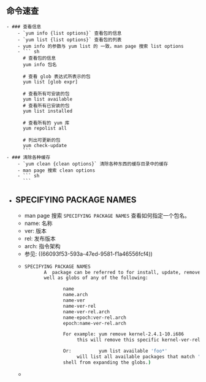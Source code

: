 ## 命令速查
	- ### 查看信息
		- `yum info {list options}` 查看包的信息
		- `yum list {list options}` 查看包的列表
		- yum info 的参数与 yum list 的 一致，man page 搜索 list options
		- ``` sh
		  # 查看包的信息
		  yum info 包名
		  
		  # 查看 glob 表达式所表示的包
		  yum list [glob expr]
		  
		  # 查看所有可安装的包
		  yum list available
		  # 查看所有已安装的包
		  yum list installed
		  
		  # 查看所有的 yum 库
		  yum repolist all
		  
		  # 列出可更新的包
		  yum check-update
		  ```
	- ### 清除各种缓存
		- `yum clean {clean options}` 清除各种东西的缓存目录中的缓存
		- man page 搜索 clean options
		- ``` sh
		  ```
- ## SPECIFYING PACKAGE NAMES
	- man page 搜索 `SPECIFYING PACKAGE NAMES` 查看如何指定一个包名。
	- name: 名称
	- ver: 版本
	- rel: 发布版本
	- arch: 指令架构
	- 参见: ((66093f53-593a-47ed-9581-f1a46556fcf4))
	- ``` sh
	  SPECIFYING PACKAGE NAMES
	         A  package can be referred to for install, update, remove, list, info etc with any of the following as
	         well as globs of any of the following:
	  
	                name
	                name.arch
	                name-ver
	                name-ver-rel
	                name-ver-rel.arch
	                name-epoch:ver-rel.arch
	                epoch:name-ver-rel.arch
	  
	                For example: yum remove kernel-2.4.1-10.i686
	                     this will remove this specific kernel-ver-rel.arch.
	  
	                Or:          yum list available 'foo*'
	                     will list all available packages that match 'foo*'. (The  single  quotes  will  keep  your
	                shell from expanding the globs.)
	  ```
	-